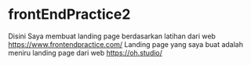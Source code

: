 # frontEndPractice2
Disini Saya membuat landing page berdasarkan latihan dari web https://www.frontendpractice.com/ 
Landing page yang saya buat adalah meniru landing page dari web https://oh.studio/
